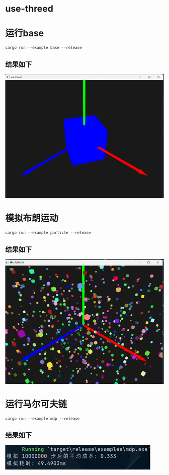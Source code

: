 # use-threed
# 运行base
```shell
cargo run --example base --release
```
## 结果如下
![](asset/PixPin_2025-05-27_01-18-18.png)
# 模拟布朗运动
```shell
cargo run --example particle --release
```
## 结果如下
![](./asset/PixPin_2025-05-27_01-16-11.png)
# 运行马尔可夫链
```shell
cargo run --example mdp --release
```
## 结果如下
![](./asset/PixPin_2025-05-27_01-06-34.png)